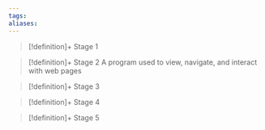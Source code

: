 ```yaml
---
tags:
aliases:
---
```


> [!definition]+ Stage 1
>

> [!definition]+ Stage 2
> A program used to view, navigate, and interact with web pages

> [!definition]+ Stage 3
>

> [!definition]+ Stage 4
>

> [!definition]+ Stage 5
>



